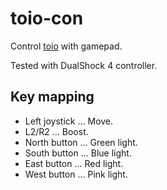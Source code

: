 # toio-con

Control [toio](https://toio.io/) with gamepad.

Tested with DualShock 4 controller.

## Key mapping

* Left joystick ... Move.
* L2/R2         ... Boost.
* North button  ... Green light.
* South button  ... Blue light.
* East button   ... Red light.
* West button   ... Pink light.
